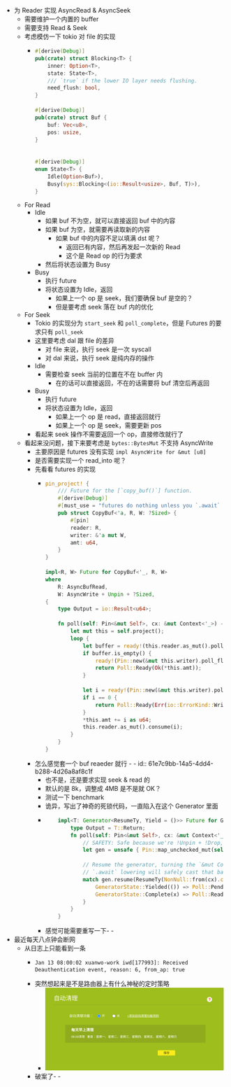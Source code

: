 - 为 Reader 实现 AsyncRead & AsyncSeek
	- 需要维护一个内置的 buffer
	- 需要支持 Read & Seek
	- 考虑模仿一下 tokio 对 file 的实现
		- ```rust
		  #[derive(Debug)]
		  pub(crate) struct Blocking<T> {
		      inner: Option<T>,
		      state: State<T>,
		      /// `true` if the lower IO layer needs flushing.
		      need_flush: bool,
		  }
		  
		  #[derive(Debug)]
		  pub(crate) struct Buf {
		      buf: Vec<u8>,
		      pos: usize,
		  }
		  
		  
		  #[derive(Debug)]
		  enum State<T> {
		      Idle(Option<Buf>),
		      Busy(sys::Blocking<(io::Result<usize>, Buf, T)>),
		  }
		  
		  ```
	- For Read
		- Idle
			- 如果 buf 不为空，就可以直接返回 buf 中的内容
			- 如果 buf 为空，就需要再读取新的内容
				- 如果 buf 中的内容不足以填满 dst 呢？
					- 返回已有内容，然后再发起一次新的 Read
					- 这个是 Read op 的行为要求
			- 然后将状态设置为 Busy
		- Busy
			- 执行 future
			- 将状态设置为 Idle，返回
				- 如果上一个 op 是 seek，我们要确保 buf 是空的？
				- 但是要考虑 seek 落在 buf 内的优化
	- For Seek
		- Tokio 的实现分为 `start_seek` 和 `poll_complete`，但是 Futures 的要求只有 `poll_seek`
		- 这里要考虑 dal 跟 file 的差异
			- 对 file 来说，执行 seek 是一次 syscall
			- 对 dal 来说，执行 seek 是纯内存的操作
		- Idle
			- 需要检查 seek 当前的位置在不在 buffer 内
				- 在的话可以直接返回，不在的话需要将 buf 清空后再返回
		- Busy
			- 执行 future
			- 将状态设置为 Idle，返回
				- 如果上一个 op 是 read，直接返回就行
				- 如果上一个 op 是 seek，需要更新 pos
		- 看起来 seek 操作不需要返回一个 op，直接修改就行了
	- 看起来没问题，接下来要考虑是 `bytes::BytesMut` 不支持 AsyncWrite
		- 主要原因是 futures 没有实现 `impl AsyncWrite for &mut [u8]`
		- 是否需要实现一个 read_into 呢？
		- 先看看 futures 的实现
			- ```rust
			  pin_project! {
			      /// Future for the [`copy_buf()`] function.
			      #[derive(Debug)]
			      #[must_use = "futures do nothing unless you `.await` or poll them"]
			      pub struct CopyBuf<'a, R, W: ?Sized> {
			          #[pin]
			          reader: R,
			          writer: &'a mut W,
			          amt: u64,
			      }
			  }
			  
			  impl<R, W> Future for CopyBuf<'_, R, W>
			  where
			      R: AsyncBufRead,
			      W: AsyncWrite + Unpin + ?Sized,
			  {
			      type Output = io::Result<u64>;
			  
			      fn poll(self: Pin<&mut Self>, cx: &mut Context<'_>) -> Poll<Self::Output> {
			          let mut this = self.project();
			          loop {
			              let buffer = ready!(this.reader.as_mut().poll_fill_buf(cx))?;
			              if buffer.is_empty() {
			                  ready!(Pin::new(&mut this.writer).poll_flush(cx))?;
			                  return Poll::Ready(Ok(*this.amt));
			              }
			  
			              let i = ready!(Pin::new(&mut this.writer).poll_write(cx, buffer))?;
			              if i == 0 {
			                  return Poll::Ready(Err(io::ErrorKind::WriteZero.into()));
			              }
			              *this.amt += i as u64;
			              this.reader.as_mut().consume(i);
			          }
			      }
			  }
			  
			  ```
		- 怎么感觉套一个 buf reaeder 就行 - -
		  id:: 61e7c9bb-14a5-4dd4-b288-4d26a8af8c1f
			- 也不是，还是要求实现 seek & read 的
			- 默认的是 8k，调整成 4MB 是不是就 OK？
			- 测试一下 benchmark
			- 诡异，写出了神奇的死锁代码，一直陷入在这个 Generator 里面
			- ```rust
			      impl<T: Generator<ResumeTy, Yield = ()>> Future for GenFuture<T> {
			          type Output = T::Return;
			          fn poll(self: Pin<&mut Self>, cx: &mut Context<'_>) -> Poll<Self::Output> {
			              // SAFETY: Safe because we're !Unpin + !Drop, and this is just a field projection.
			              let gen = unsafe { Pin::map_unchecked_mut(self, |s| &mut s.0) };
			  
			              // Resume the generator, turning the `&mut Context` into a `NonNull` raw pointer. The
			              // `.await` lowering will safely cast that back to a `&mut Context`.
			              match gen.resume(ResumeTy(NonNull::from(cx).cast::<Context<'static>>())) {
			                  GeneratorState::Yielded(()) => Poll::Pending,
			                  GeneratorState::Complete(x) => Poll::Ready(x),
			              }
			          }
			      }
			  ```
			- 感觉可能需要重写一下- -
- 最近每天八点钟会断网
	- 从日志上只能看到一条
		- ```
		  Jan 13 08:00:02 xuanwo-work iwd[177993]: Received Deauthentication event, reason: 6, from_ap: true
		  ```
		- 突然想起来是不是路由器上有什么神秘的定时策略
			- ![image.png](../assets/image_1642443908918_0.png)
		- 破案了- -